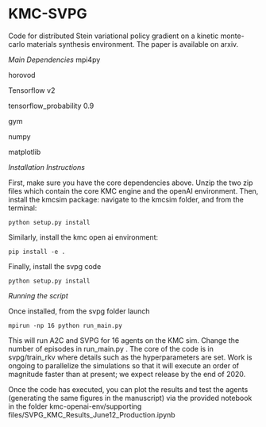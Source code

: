# KMC-SVPG
Code for distributed Stein variational policy gradient on a kinetic monte-carlo materials synthesis environment. The paper is available on arxiv.

*Main Dependencies*
mpi4py

horovod

Tensorflow v2

tensorflow_probability 0.9

gym

numpy

matplotlib

*Installation Instructions*

First, make sure you have the core dependencies above. Unzip the two zip files which contain the core KMC engine and the openAI environment. Then, install the kmcsim package: navigate to the kmcsim folder, and from the terminal:

``python setup.py install``

Similarly, install the kmc open ai environment:

``pip install -e . ``

Finally, install the svpg code

``python setup.py install``

*Running the script*

Once installed, from the svpg folder launch

``mpirun -np 16 python run_main.py``

This will run A2C and SVPG for 16 agents on the KMC sim. Change the number of episodes in run_main.py . The core of the code is in svpg/train_rkv where details such as the hyperparameters are set. Work is ongoing to parallelize the simulations so that it will execute an order of magnitude faster than at present; we expect release by the end of 2020. 

Once the code has executed, you can plot the results and test the agents (generating the same figures in the manuscript) via the provided notebook in the folder kmc-openai-env/supporting files/SVPG_KMC_Results_June12_Production.ipynb


